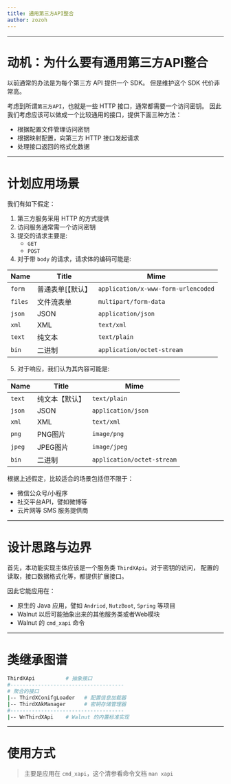 ```yaml
---
title: 通用第三方API整合
author: zozoh
---
```


--------------------------------------
# 动机：为什么要有通用第三方API整合

以前通常的办法是为每个第三方 API 提供一个 SDK。
但是维护这个 SDK 代价非常高。

考虑到所谓`第三方API`，也就是一些 HTTP 接口，通常都需要一个访问密钥。
因此我们考虑应该可以做成一个比较通用的接口，提供下面三种方法：

- 根据配置文件管理访问密钥
- 根据映射配置，向第三方 HTTP 接口发起请求
- 处理接口返回的格式化数据

--------------------------------------
# 计划应用场景

我们有如下假定：

1. 第三方服务采用 HTTP 的方式提供
2. 访问服务通常需一个访问密钥
3. 提交的请求主要是:
   - `GET`
   - `POST`
4. 对于带 `body` 的请求，请求体的编码可能是:

 Name   | Title     | Mime
--------|-----------|--------
`form`  | 普通表单[【默认】 | `application/x-www-form-urlencoded`
`files` | 文件流表单 | `multipart/form-data`
`json`  | JSON      | `application/json`
`xml`   | XML       | `text/xml`
`text`  | 纯文本    | `text/plain`
`bin`   | 二进制    | `application/octet-stream`

5. 对于响应，我们认为其内容可能是:

 Name   | Title     | Mime
--------|-----------|--------
`text`  | 纯文本【默认】| `text/plain`
`json`  | JSON      | `application/json`
`xml`   | XML       | `text/xml`
`png`   | PNG图片   | `image/png`
`jpeg`  | JPEG图片  | `image/jpeg`
`bin`   | 二进制    | `application/octet-stream`

根据上述假定，比较适合的场景包括但不限于：

- 微信公众号/小程序
- 社交平台API，譬如微博等
- 云片网等 SMS 服务提供商

--------------------------------------
# 设计思路与边界

首先，本功能实现主体应该是一个服务类 `ThirdXApi`。对于密钥的访问，
配置的读取，接口数据格式化等，都提供扩展接口。

因此它能应用在：

- 原生的 Java 应用，譬如 `Andriod`, `NutzBoot`, `Spring` 等项目
- Walnut 以后可能抽象出来的其他服务类或者Web模块
- Walnut 的 `cmd_xapi` 命令

--------------------------------------
# 类继承图谱

```bash
ThirdXApi          # 抽象接口
#-------------------------------------
# 聚合的接口
|-- ThirdXConifgLoader   # 配置信息加载器
|-- ThirdXAkManager      # 密钥存储管理器
#-------------------------------------
|-- WnThirdXApi    # Walnut 的内置标准实现

```

--------------------------------------
# 使用方式

> 主要是应用在 `cmd_xapi`，这个清参看命令文档 `man xapi`


